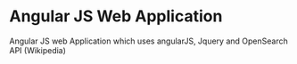 # Angular JS Web Application
Angular  JS web Application which uses angularJS, Jquery and OpenSearch API (Wikipedia)
